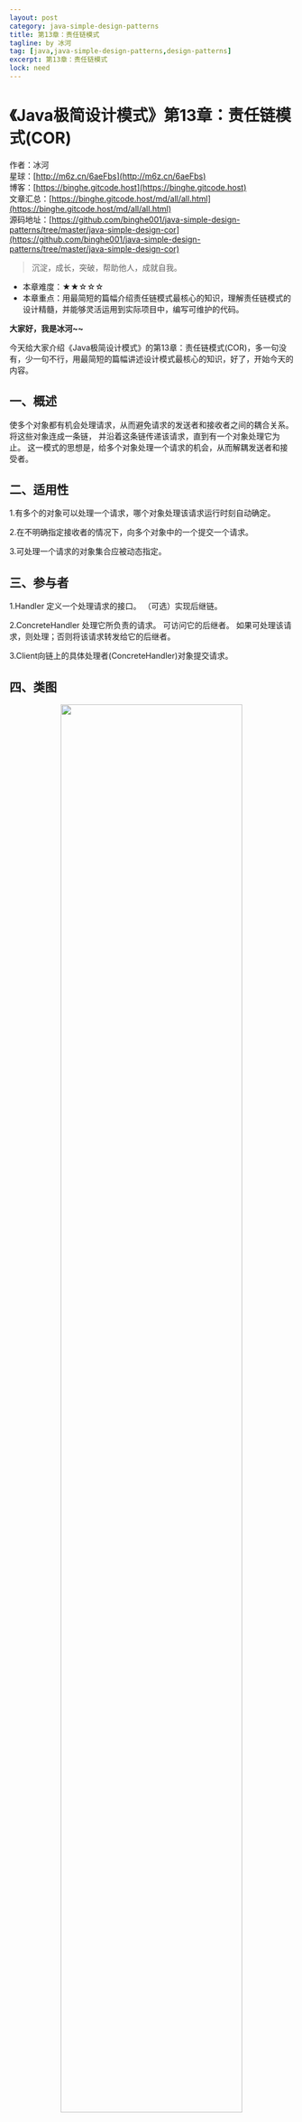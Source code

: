 ```yaml
---
layout: post
category: java-simple-design-patterns
title: 第13章：责任链模式
tagline: by 冰河
tag: [java,java-simple-design-patterns,design-patterns]
excerpt: 第13章：责任链模式
lock: need
---
```


# 《Java极简设计模式》第13章：责任链模式(COR)

作者：冰河
<br/>星球：[http://m6z.cn/6aeFbs](http://m6z.cn/6aeFbs)
<br/>博客：[https://binghe.gitcode.host](https://binghe.gitcode.host)
<br/>文章汇总：[https://binghe.gitcode.host/md/all/all.html](https://binghe.gitcode.host/md/all/all.html)
<br/>源码地址：[https://github.com/binghe001/java-simple-design-patterns/tree/master/java-simple-design-cor](https://github.com/binghe001/java-simple-design-patterns/tree/master/java-simple-design-cor)

> 沉淀，成长，突破，帮助他人，成就自我。

* 本章难度：★★☆☆☆
* 本章重点：用最简短的篇幅介绍责任链模式最核心的知识，理解责任链模式的设计精髓，并能够灵活运用到实际项目中，编写可维护的代码。

**大家好，我是冰河~~**

今天给大家介绍《Java极简设计模式》的第13章：责任链模式(COR)，多一句没有，少一句不行，用最简短的篇幅讲述设计模式最核心的知识，好了，开始今天的内容。

## 一、概述

使多个对象都有机会处理请求，从而避免请求的发送者和接收者之间的耦合关系。将这些对象连成一条链， 并沿着这条链传递该请求，直到有一个对象处理它为止。 这一模式的思想是，给多个对象处理一个请求的机会，从而解耦发送者和接受者。

## 二、适用性

1.有多个的对象可以处理一个请求，哪个对象处理该请求运行时刻自动确定。

2.在不明确指定接收者的情况下，向多个对象中的一个提交一个请求。

3.可处理一个请求的对象集合应被动态指定。

## 三、参与者

1.Handler 定义一个处理请求的接口。 （可选）实现后继链。

2.ConcreteHandler 处理它所负责的请求。 可访问它的后继者。 如果可处理该请求，则处理；否则将该请求转发给它的后继者。

3.Client向链上的具体处理者(ConcreteHandler)对象提交请求。

## 四、类图

<div align="center">
    <img src="https://binghe.gitcode.host/assets/images/core/design/2023-07-21-001.png?raw=true" width="80%">
    <br/>
</div>

## 五、示例

**Request**

```java
/**
 * @author binghe(微信 : hacker_binghe)
 * @version 1.0.0
 * @description Request
 * @github https://github.com/binghe001
 * @copyright 公众号: 冰河技术
 */
public interface Request {
}
```

**ConcreteRequest**

```java
/**
 * @author binghe(微信 : hacker_binghe)
 * @version 1.0.0
 * @description AddMoneyRequest
 * @github https://github.com/binghe001
 * @copyright 公众号: 冰河技术
 */
public class AddMoneyRequest implements Request {
}
```

```java
/**
 * @author binghe(微信 : hacker_binghe)
 * @version 1.0.0
 * @description DimissionRequest
 * @github https://github.com/binghe001
 * @copyright 公众号: 冰河技术
 */
public class DimissionRequest implements Request{
}
```

```java
/**
 * @author binghe(微信 : hacker_binghe)
 * @version 1.0.0
 * @description LeaveRequest
 * @github https://github.com/binghe001
 * @copyright 公众号: 冰河技术
 */
public class LeaveRequest implements Request {
}
```

**Handler**

```java
/**
 * @author binghe(微信 : hacker_binghe)
 * @version 1.0.0
 * @description Handler
 * @github https://github.com/binghe001
 * @copyright 公众号: 冰河技术
 */
public interface RequestHandler {

    void handleRequest(Request request);
}
```

**ConcreteHandler**

```java
/**
 * @author binghe(微信 : hacker_binghe)
 * @version 1.0.0
 * @description HRRequestHandle
 * @github https://github.com/binghe001
 * @copyright 公众号: 冰河技术
 */
public class HRRequestHandler implements RequestHandler {
    @Override
    public void handleRequest(Request request) {
        if (request instanceof DimissionRequest) {
            System.out.println("要离职, 人事审批!");
        }
        System.out.println("请求完毕");
    }
}
```

```java
/**
 * @author binghe(微信 : hacker_binghe)
 * @version 1.0.0
 * @description PMRequestHandle
 * @github https://github.com/binghe001
 * @copyright 公众号: 冰河技术
 */
public class PMRequestHandler implements RequestHandler {
    private RequestHandler rh;
    public PMRequestHandler(RequestHandler rh) {
        this.rh = rh;
    }
    @Override
    public void handleRequest(Request request) {
        if (request instanceof AddMoneyRequest) {
            System.out.println("要加薪, 项目经理审批!");
        } else {
            rh.handleRequest(request);
        }
    }
}
```

```java
/**
 * @author binghe(微信 : hacker_binghe)
 * @version 1.0.0
 * @description TLRequestHandle
 * @github https://github.com/binghe001
 * @copyright 公众号: 冰河技术
 */
public class TLRequestHandler implements RequestHandler {

    private RequestHandler rh;
    public TLRequestHandler(RequestHandler rh) {
        this.rh = rh;
    }

    public void handleRequest(Request request) {
        if (request instanceof LeaveRequest) {
            System.out.println("要请假, 项目组长审批!");
        } else {
            rh.handleRequest(request);
        }
    }
}
```

**Test**

```java
/**
 * @author binghe(微信 : hacker_binghe)
 * @version 1.0.0
 * @description 测试类
 * @github https://github.com/binghe001
 * @copyright 公众号: 冰河技术
 */
public class Test {

    public static void main(String[] args) {
        RequestHandler hr = new HRRequestHandler();
        RequestHandler pm = new PMRequestHandler(hr);
        RequestHandler tl = new TLRequestHandler(pm);

        //team leader处理离职请求
        Request request = new LeaveRequest();
        tl.handleRequest(request);

        System.out.println("===========");
        //team leader处理加薪请求
        request = new AddMoneyRequest();
        tl.handleRequest(request);

        System.out.println("========");
        //项目经理上理辞职请求
        request = new DimissionRequest();
        pm.handleRequest(request);
    }
}
```

**Result**

```bash
要请假, 项目组长审批!
===========
要加薪, 项目经理审批!
========
要离职, 人事审批!
请求完毕
```

**好了，今天就到这儿吧，相信大家对责任链模式有了更清晰的了解，我是冰河，我们下期见~~**

## 星球服务

加入星球，你将获得：

1.项目学习：微服务入门必备的SpringCloud  Alibaba实战项目、手写RPC项目—所有大厂都需要的项目【含上百个经典面试题】、深度解析Spring6核心技术—只要学习Java就必须深度掌握的框架【含数十个经典思考题】、Seckill秒杀系统项目—进大厂必备高并发、高性能和高可用技能。

2.框架源码：手写RPC项目—所有大厂都需要的项目【含上百个经典面试题】、深度解析Spring6核心技术—只要学习Java就必须深度掌握的框架【含数十个经典思考题】。

3.硬核技术：深入理解高并发系列（全册）、深入理解JVM系列（全册）、深入浅出Java设计模式（全册）、MySQL核心知识（全册）。

4.技术小册：深入理解高并发编程（第1版）、深入理解高并发编程（第2版）、从零开始手写RPC框架、SpringCloud  Alibaba实战、冰河的渗透实战笔记、MySQL核心知识手册、Spring IOC核心技术、Nginx核心技术、面经手册等。

5.技术与就业指导：提供相关就业辅导和未来发展指引，冰河从初级程序员不断沉淀，成长，突破，一路成长为互联网资深技术专家，相信我的经历和经验对你有所帮助。

冰河的知识星球是一个简单、干净、纯粹交流技术的星球，不吹水，目前加入享5折优惠，价值远超门票。加入星球的用户，记得添加冰河微信：hacker_binghe，冰河拉你进星球专属VIP交流群。

## 星球重磅福利

跟冰河一起从根本上提升自己的技术能力，架构思维和设计思路，以及突破自身职场瓶颈，冰河特推出重大优惠活动，扫码领券进行星球，**直接立减149元，相当于5折，** 这已经是星球最大优惠力度！

<div align="center">
    <img src="https://binghe.gitcode.host/images/personal/xingqiu_149.png?raw=true" width="80%">
    <br/>
</div>

领券加入星球，跟冰河一起学习《SpringCloud Alibaba实战》、《手撸RPC专栏》和《Spring6核心技术》，更有已经上新的《大规模分布式Seckill秒杀系统》，从零开始介绍原理、设计架构、手撸代码。后续更有硬核中间件项目和业务项目，而这些都是你升职加薪必备的基础技能。

**100多元就能学这么多硬核技术、中间件项目和大厂秒杀系统，如果是我，我会买他个终身会员！**

## 其他方式加入星球

* **链接** ：打开链接 [http://m6z.cn/6aeFbs](http://m6z.cn/6aeFbs) 加入星球。
* **回复** ：在公众号 **冰河技术** 回复 **星球** 领取优惠券加入星球。

**特别提醒：** 苹果用户进圈或续费，请加微信 **hacker_binghe** 扫二维码，或者去公众号 **冰河技术** 回复 **星球** 扫二维码加入星球。

## 星球规划

后续冰河还会在星球更新大规模中间件项目和深度剖析核心技术的专栏，目前已经规划的专栏如下所示。

### 中间件项目

* 《大规模分布式定时调度中间件项目实战（非Demo）》：全程手撸代码。
* 《大规模分布式IM（即时通讯）项目实战（非Demo）》：全程手撸代码。
* 《大规模分布式网关项目实战（非Demo）》：全程手撸代码。
* 《手写Redis》：全程手撸代码。
* 《手写JVM》全程手撸代码。

### 超硬核项目

* 《从零落地秒杀系统项目》：全程手撸代码，在阿里云实现压测（**已上新**）。
* 《大规模电商系统商品详情页项目》：全程手撸代码，在阿里云实现压测。
* 其他待规划的实战项目，小伙伴们也可以提一些自己想学的，想一起手撸的实战项目。。。


既然星球规划了这么多内容，那么肯定就会有小伙伴们提出疑问：这么多内容，能更新完吗？我的回答就是：一个个攻破呗，咱这星球干就干真实中间件项目，剖析硬核技术和项目，不做Demo。初衷就是能够让小伙伴们学到真正的核心技术，不再只是简单的做CRUD开发。所以，每个专栏都会是硬核内容，像《SpringCloud Alibaba实战》、《手撸RPC专栏》和《Spring6核心技术》就是很好的示例。后续的专栏只会比这些更加硬核，杜绝Demo开发。

小伙伴们跟着冰河认真学习，多动手，多思考，多分析，多总结，有问题及时在星球提问，相信在技术层面，都会有所提高。将学到的知识和技术及时运用到实际的工作当中，学以致用。星球中不少小伙伴都成为了公司的核心技术骨干，实现了升职加薪的目标。

## 联系冰河

### 加群交流

本群的宗旨是给大家提供一个良好的技术学习交流平台，所以杜绝一切广告！由于微信群人满 100 之后无法加入，请扫描下方二维码先添加作者 “冰河” 微信(hacker_binghe)，备注：`星球编号`。



<div align="center">
    <img src="https://binghe.gitcode.host/images/personal/hacker_binghe.jpg?raw=true" width="180px">
    <div style="font-size: 18px;">冰河微信</div>
    <br/>
</div>



### 公众号

分享各种编程语言、开发技术、分布式与微服务架构、分布式数据库、分布式事务、云原生、大数据与云计算技术和渗透技术。另外，还会分享各种面试题和面试技巧。内容在 **冰河技术** 微信公众号首发，强烈建议大家关注。

<div align="center">
    <img src="https://binghe.gitcode.host/images/personal/ice_wechat.jpg?raw=true" width="180px">
    <div style="font-size: 18px;">公众号：冰河技术</div>
    <br/>
</div>


### 视频号

定期分享各种编程语言、开发技术、分布式与微服务架构、分布式数据库、分布式事务、云原生、大数据与云计算技术和渗透技术。另外，还会分享各种面试题和面试技巧。

<div align="center">
    <img src="https://binghe.gitcode.host/images/personal/ice_video.png?raw=true" width="180px">
    <div style="font-size: 18px;">视频号：冰河技术</div>
    <br/>
</div>



### 星球

加入星球 **[冰河技术](http://m6z.cn/6aeFbs)**，可以获得本站点所有学习内容的指导与帮助。如果你遇到不能独立解决的问题，也可以添加冰河的微信：**hacker_binghe**， 我们一起沟通交流。另外，在星球中不只能学到实用的硬核技术，还能学习**实战项目**！

关注 [冰河技术](https://img-blog.csdnimg.cn/20210426115714643.jpg?raw=true)公众号，回复 `星球` 可以获取入场优惠券。

<div align="center">
    <img src="https://binghe.gitcode.host/images/personal/xingqiu.png?raw=true" width="180px">
    <div style="font-size: 18px;">知识星球：冰河技术</div>
    <br/>
</div>